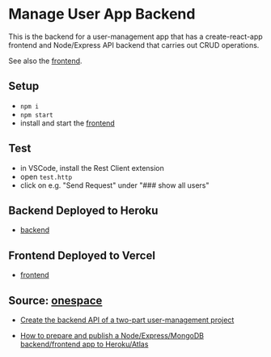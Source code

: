 
#  Manage User App Backend

This is the backend for a user-management app that has a create-react-app frontend and Node/Express API backend that carries out CRUD operations.

See also the [frontend](https://github.com/Pierluigi10/user-app-frontend).

## Setup

- `npm i`
- `npm start`
- install and start the [frontend](https://github.com/Pierluigi10/user-app-frontend) 

## Test

- in VSCode, install the Rest Client extension
- open `test.http`
- click on e.g. "Send Request" under "### show all users"



## Backend Deployed to Heroku
- [backend](https://manage-user-app-backend.herokuapp.com/)


## Frontend Deployed to Vercel
- [frontend](https://user-app-frontend.vercel.app/) 





## Source:  [onespace](https://onespace.netlify.app/)

- [Create the backend API of a two-part user-management project](https://onespace.netlify.app/howtos?id=431)

- [How to prepare and publish a Node/Express/MongoDB backend/frontend app to Heroku/Atlas](https://onespace.netlify.app/howtos?id=435)
